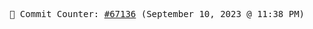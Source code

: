 <p align="center">
    <samp>
        📮 Commit Counter: <a href="https://github.com/Javascript-void0/Javascript-void0/commits/main">#67136</a> (September 10, 2023 @ 11:38 PM)
    </samp>
</p>